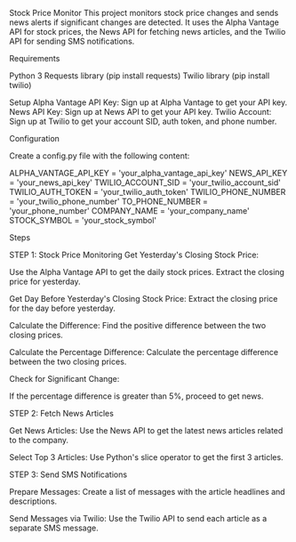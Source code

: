 Stock Price Monitor
This project monitors stock price changes and sends news alerts if significant changes are detected. It uses the Alpha Vantage API for stock prices, the News API for fetching news articles, and the Twilio API for sending SMS notifications.

Requirements

Python 3
Requests library (pip install requests)
Twilio library (pip install twilio)

Setup
Alpha Vantage API Key: Sign up at Alpha Vantage to get your API key.
News API Key: Sign up at News API to get your API key.
Twilio Account: Sign up at Twilio to get your account SID, auth token, and phone number.

Configuration

Create a config.py file with the following content:

ALPHA_VANTAGE_API_KEY = 'your_alpha_vantage_api_key'
NEWS_API_KEY = 'your_news_api_key'
TWILIO_ACCOUNT_SID = 'your_twilio_account_sid'
TWILIO_AUTH_TOKEN = 'your_twilio_auth_token'
TWILIO_PHONE_NUMBER = 'your_twilio_phone_number'
TO_PHONE_NUMBER = 'your_phone_number'
COMPANY_NAME = 'your_company_name'
STOCK_SYMBOL = 'your_stock_symbol'

Steps

STEP 1: Stock Price Monitoring
Get Yesterday's Closing Stock Price:

Use the Alpha Vantage API to get the daily stock prices.
Extract the closing price for yesterday.

Get Day Before Yesterday's Closing Stock Price:
Extract the closing price for the day before yesterday.

Calculate the Difference:
Find the positive difference between the two closing prices.

Calculate the Percentage Difference:
Calculate the percentage difference between the two closing prices.

Check for Significant Change:

If the percentage difference is greater than 5%, proceed to get news.

STEP 2: Fetch News Articles

Get News Articles:
Use the News API to get the latest news articles related to the company.

Select Top 3 Articles:
Use Python's slice operator to get the first 3 articles.

STEP 3: Send SMS Notifications

Prepare Messages:
Create a list of messages with the article headlines and descriptions.

Send Messages via Twilio:
Use the Twilio API to send each article as a separate SMS message.